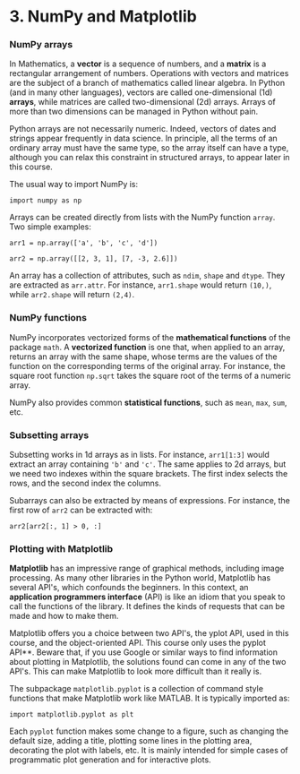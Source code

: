 # 3. NumPy and Matplotlib

### NumPy arrays

In Mathematics, a **vector** is a sequence of numbers, and a **matrix** is a rectangular arrangement of numbers. Operations with vectors and matrices are the subject of a branch of mathematics called linear algebra. In Python (and in many other languages), vectors are called one-dimensional (1d) **arrays**, while matrices are called two-dimensional (2d) arrays. Arrays of more than two dimensions can be managed in Python without pain.

Python arrays are not necessarily numeric. Indeed, vectors of dates and strings appear frequently in data science. In principle, all the terms of an ordinary array must have the same type, so the array itself can have a type, although you can relax this constraint in structured arrays, to appear later in this course. 

The usual way to import NumPy is:

`import numpy as np`

Arrays can be created directly from lists with the NumPy function `array`. Two simple examples:

`arr1 = np.array(['a', 'b', 'c', 'd'])`

`arr2 = np.array([[2, 3, 1], [7, -3, 2.6]])`

An array has a collection of attributes, such as `ndim`, `shape` and `dtype`. They are extracted as `arr.attr`. For instance, `arr1.shape` would return `(10,)`, while `arr2.shape` will return `(2,4)`.

### NumPy functions

NumPy incorporates vectorized forms of the **mathematical functions** of the package `math`. A **vectorized function** is one that, when applied to an array, returns an array with the same shape, whose terms are the values of the function on the corresponding terms of the original array. For instance, the square root function `np.sqrt` takes the square root of the terms of a numeric array.

NumPy also provides common **statistical functions**, such as `mean`, `max`, `sum`, etc.

### Subsetting arrays

Subsetting works in 1d arrays as in lists. For instance, `arr1[1:3]` would extract an array containing `'b'` and `'c'`. The same applies to 2d arrays, but we need two indexes within the square brackets. The first index selects the rows, and the second index the columns.

Subarrays can also be extracted by means of expressions. For instance, the first row of `arr2` can be extracted with:

`arr2[arr2[:, 1] > 0, :]`

### Plotting with Matplotlib

**Matplotlib** has an impressive range of graphical methods, including image processing. As many other libraries in the Python world, Matplotlib has several API's, which confounds the beginners. In this context, an **application programmers interface** (API) is like an idiom that you speak to call the functions of the library. It defines the kinds of requests that can be made and how to make them. 

Matplotlib offers you a choice between two API's, the yplot API, used in this course, and the object-oriented API. This course only uses the pyplot API**. Beware that, if you use Google or similar ways to find information about plotting in Matplotlib, the solutions found can come in any of the two API's. This can make Matplotlib to look more difficult than it really is.

The subpackage `matplotlib.pyplot` is a collection of command style functions that make Matplotlib work like MATLAB. It is typically imported as:

`import matplotlib.pyplot as plt`

Each `pyplot` function makes some change to a figure, such as changing the default size, adding a title, plotting some lines in the plotting area, decorating the plot with labels, etc. It is mainly intended for simple cases of programmatic plot generation and for interactive plots.
